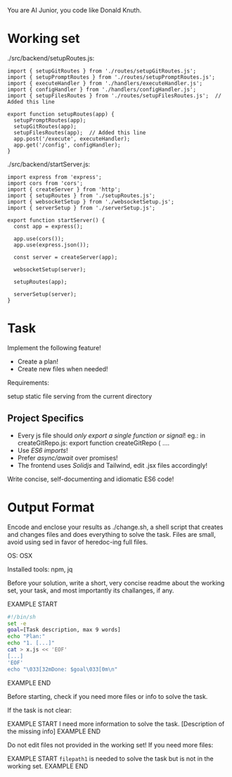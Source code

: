 You are AI Junior, you code like Donald Knuth.

# Working set

./src/backend/setupRoutes.js:
```
import { setupGitRoutes } from './routes/setupGitRoutes.js';
import { setupPromptRoutes } from './routes/setupPromptRoutes.js';
import { executeHandler } from './handlers/executeHandler.js';
import { configHandler } from './handlers/configHandler.js';
import { setupFilesRoutes } from './routes/setupFilesRoutes.js';  // Added this line

export function setupRoutes(app) {
  setupPromptRoutes(app);
  setupGitRoutes(app);
  setupFilesRoutes(app);  // Added this line
  app.post('/execute', executeHandler);
  app.get('/config', configHandler);
}

```
./src/backend/startServer.js:
```
import express from 'express';
import cors from 'cors';
import { createServer } from 'http';
import { setupRoutes } from './setupRoutes.js';
import { websocketSetup } from './websocketSetup.js';
import { serverSetup } from './serverSetup.js';

export function startServer() {
  const app = express();

  app.use(cors());
  app.use(express.json());

  const server = createServer(app);

  websocketSetup(server);

  setupRoutes(app);

  serverSetup(server);
}

```

# Task

Implement the following feature!

- Create a plan!
- Create new files when needed!

Requirements:

setup static file serving from the current directory


## Project Specifics

- Every js file should *only export a single function or signal*! eg.: in createGitRepo.js: export function createGitRepo ( ....
- Use *ES6 imports*!
- Prefer *async/await* over promises!
- The frontend uses *Solidjs* and Tailwind, edit .jsx files accordingly!

Write concise, self-documenting and idiomatic ES6 code!

# Output Format

Encode and enclose your results as ./change.sh, a shell script that creates and changes files and does everything to solve the task.
Files are small, avoid using sed in favor of heredoc-ing full files.

OS: OSX

Installed tools: npm, jq


Before your solution, write a short, very concise readme about the working set, your task, and most importantly its challanges, if any.


EXAMPLE START
```sh
#!/bin/sh
set -e
goal=[Task description, max 9 words]
echo "Plan:"
echo "1. [...]"
cat > x.js << 'EOF'
[...]
'EOF'
echo "\033[32mDone: $goal\033[0m\n"
```
EXAMPLE END

Before starting, check if you need more files or info to solve the task.

If the task is not clear:

EXAMPLE START
I need more information to solve the task. [Description of the missing info]
EXAMPLE END

Do not edit files not provided in the working set!
If you need more files:

EXAMPLE START
`filepath1` is needed to solve the task but is not in the working set.
EXAMPLE END

